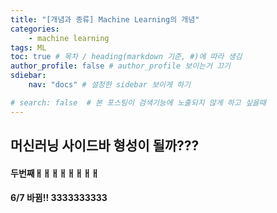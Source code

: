 ```yaml
---
title: "[개념과 종류] Machine Learning의 개념"
categories:	
    - machine learning
tags: ML
toc: true # 목차 / heading(markdown 기준, #)에 따라 생김
author_profile: false # author_profile 보이는거 끄기
sdiebar:
    nav: "docs" # 설정한 sidebar 보이게 하기

# search: false  # 본 포스팅이 검색기능에 노출되지 않게 하고 싶을때
---
```


## 머신러닝 사이드바 형성이 될까???

#### 두번째ㅐㅐㅐㅐㅐㅐㅐㅐ



#### 6/7 바뀜!! 3333333333
